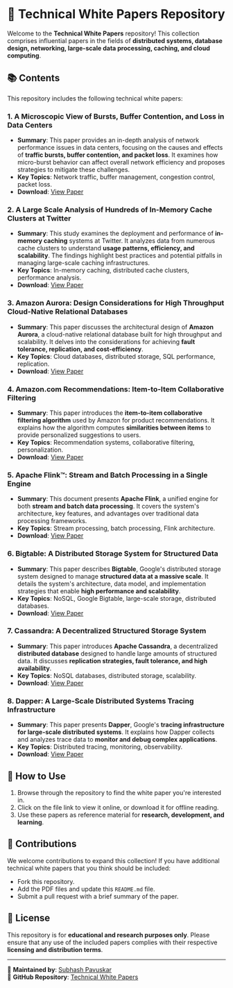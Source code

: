 # 📄 Technical White Papers Repository
Welcome to the **Technical White Papers** repository! This collection comprises influential papers in the fields of **distributed systems, database design, networking, large-scale data processing, caching, and cloud computing**.
## 📚 Contents
This repository includes the following technical white papers:



### 1. A Microscopic View of Bursts, Buffer Contention, and Loss in Data Centers  
   - **Summary**: This paper provides an in-depth analysis of network performance issues in data centers, focusing on the causes and effects of **traffic bursts, buffer contention, and packet loss**. It examines how micro-burst behavior can affect overall network efficiency and proposes strategies to mitigate these challenges.
   - **Key Topics**: Network traffic, buffer management, congestion control, packet loss.
   - **Download**: [View Paper](./path-to-file.pdf)


### 2. A Large Scale Analysis of Hundreds of In-Memory Cache Clusters at Twitter  
   - **Summary**: This study examines the deployment and performance of **in-memory caching** systems at Twitter. It analyzes data from numerous cache clusters to understand **usage patterns, efficiency, and scalability**. The findings highlight best practices and potential pitfalls in managing large-scale caching infrastructures.
   - **Key Topics**: In-memory caching, distributed cache clusters, performance analysis.
   - **Download**: [View Paper](./path-to-file.pdf)

### 3. Amazon Aurora: Design Considerations for High Throughput Cloud-Native Relational Databases  
   - **Summary**: This paper discusses the architectural design of **Amazon Aurora**, a cloud-native relational database built for high throughput and scalability. It delves into the considerations for achieving **fault tolerance, replication, and cost-efficiency**.
   - **Key Topics**: Cloud databases, distributed storage, SQL performance, replication.
   - **Download**: [View Paper](./path-to-file.pdf)
     


### 4. Amazon.com Recommendations: Item-to-Item Collaborative Filtering  
   - **Summary**: This paper introduces the **item-to-item collaborative filtering algorithm** used by Amazon for product recommendations. It explains how the algorithm computes **similarities between items** to provide personalized suggestions to users.
   - **Key Topics**: Recommendation systems, collaborative filtering, personalization.
   - **Download**: [View Paper](./path-to-file.pdf)

### 5. Apache Flink™: Stream and Batch Processing in a Single Engine  
   - **Summary**: This document presents **Apache Flink**, a unified engine for both **stream and batch data processing**. It covers the system's architecture, key features, and advantages over traditional data processing frameworks.
   - **Key Topics**: Stream processing, batch processing, Flink architecture.
   - **Download**: [View Paper](./path-to-file.pdf)

### 6. Bigtable: A Distributed Storage System for Structured Data  
   - **Summary**: This paper describes **Bigtable**, Google's distributed storage system designed to manage **structured data at a massive scale**. It details the system's architecture, data model, and implementation strategies that enable **high performance and scalability**.
   - **Key Topics**: NoSQL, Google Bigtable, large-scale storage, distributed databases.
   - **Download**: [View Paper](./path-to-file.pdf)

### 7. Cassandra: A Decentralized Structured Storage System  
   - **Summary**: This paper introduces **Apache Cassandra**, a decentralized **distributed database** designed to handle large amounts of structured data. It discusses **replication strategies, fault tolerance, and high availability**.
   - **Key Topics**: NoSQL databases, distributed storage, scalability.
   - **Download**: [View Paper](./path-to-file.pdf)

### 8. Dapper: A Large-Scale Distributed Systems Tracing Infrastructure  
   - **Summary**: This paper presents **Dapper**, Google's **tracing infrastructure for large-scale distributed systems**. It explains how Dapper collects and analyzes trace data to **monitor and debug complex applications**.
   - **Key Topics**: Distributed tracing, monitoring, observability.
   - **Download**: [View Paper](./path-to-file.pdf)


## 📖 How to Use

1. Browse through the repository to find the white paper you're interested in.
2. Click on the file link to view it online, or download it for offline reading.
3. Use these papers as reference material for **research, development, and learning**.

## 🤝 Contributions

We welcome contributions to expand this collection! If you have additional technical white papers that you think should be included:

- Fork this repository.
- Add the PDF files and update this `README.md` file.
- Submit a pull request with a brief summary of the paper.

## 📜 License

This repository is for **educational and research purposes only**. Please ensure that any use of the included papers complies with their respective **licensing and distribution terms**.

---

🚀 **Maintained by**: [Subhash Pavuskar](https://github.com/SubhashPavuskar)  
🔗 **GitHub Repository**: [Technical White Papers](https://github.com/SubhashPavuskar/technicalpaper)
